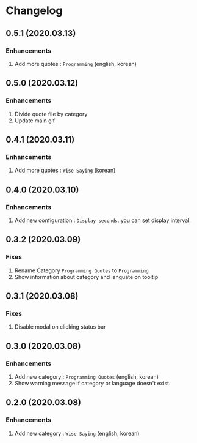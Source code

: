 # Changelog

## 0.5.1 (2020.03.13)

### Enhancements

1. Add more quotes : `Programming` (english, korean)

## 0.5.0 (2020.03.12)

### Enhancements

1. Divide quote file by category
1. Update main gif

## 0.4.1 (2020.03.11)

### Enhancements

1. Add more quotes : `Wise Saying` (korean)

## 0.4.0 (2020.03.10)

### Enhancements

1. Add new configuration : `Display seconds`. you can set display interval.

## 0.3.2 (2020.03.09)

### Fixes

1. Rename Category `Programming Quotes` to `Programming`
1. Show information about category and languate on tooltip

## 0.3.1 (2020.03.08)

### Fixes

1. Disable modal on clicking status bar

## 0.3.0 (2020.03.08)

### Enhancements

1. Add new category : `Programming Quotes` (english, korean)
1. Show warning message if category or language doesn't exist.

## 0.2.0 (2020.03.08)

### Enhancements

1. Add new category : `Wise Saying` (english, korean)
